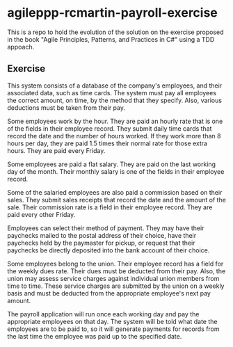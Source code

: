 # agileppp-rcmartin-payroll-exercise

This is a repo to hold the evolution of the solution on the exercise proposed in the book "Agile Principles, Patterns, and Practices in C#" using a TDD appoach.

## Exercise

This system consists of a database of the company's employees, and their associated data, such as time cards. The system must pay all employees the correct amount, on time, by the method that they specify. Also, various deductions must be taken from their pay.

Some employees work by the hour. They are paid an hourly rate that is one of the fields in their employee record. They submit daily time cards that record the date and the number of hours worked. If they work more than 8 hours per day, they are paid 1.5 times their normal rate for those extra hours. They are paid every Friday.

Some employees are paid a flat salary. They are paid on the last working day of the month. Their monthly salary is one of the fields in their employee record.

Some of the salaried employees are also paid a commission based on their sales. They submit sales receipts that record the date and the amount of the sale. Their commission rate is a field in their employee record. They are paid every other Friday.

Employees can select their method of payment. They may have their paychecks mailed to the postal address of their choice, have their paychecks held by the paymaster for pickup, or request that their paychecks be directly deposited into the bank account of their choice.

Some employees belong to the union. Their employee record has a field for the weekly dues rate. Their dues must be deducted from their pay. Also, the union may assess service charges against individual union members from time to time. These service charges are submitted by the union on a weekly basis and must be deducted from the appropriate employee's next pay amount.

The payroll application will run once each working day and pay the appropriate employees on that day. The system will be told what date the employees are to be paid to, so it will generate payments for records from the last time the employee was paid up to the specified date.


